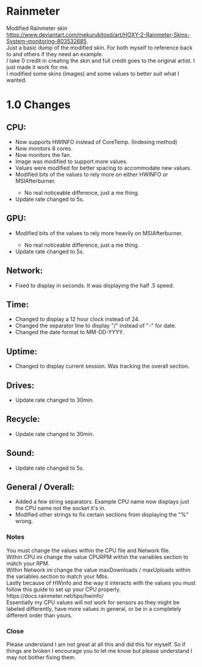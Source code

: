 # Rainmeter
Modified Rainmeter skin https://www.deviantart.com/mekurukitoxd/art/HOXY-2-Rainmeter-Skins-System-monitoring-803532685. <br>
Just a basic dump of the modified skin. For both myself to reference back to and others if they need an example. <br>
I take 0 credit in creating the skin and full credit goes to the original artist. I just made it work for me. <br>
I modified some skins (images) and some values to better suit what I wanted.<br>
<h1>1.0 Changes</h1>
<h2>CPU:</h2>
<ul>
    <li>Now supports HWINFO instead of CoreTemp. (Indexing method)</li>
    <li>Now monitors 8 cores.</li>
    <li>Now monitors the fan.</li>
    <li>Image was modified to support more values.</li>
    <li>Values were modified for better spacing to accommodate new values.</li>
    <li>Modified bits of the values to rely more on either HWINFO or MSIAfterburner.</li>
    <ul><li>No real noticeable difference, just a me thing.</li></ul>
    <li>Update rate changed to 5s.</li>
</ul>
<h2>GPU:</h2>
<ul>
    <li>Modified bits of the values to rely more heavily on MSIAfterburner.</li>
    <ul><li>No real noticeable difference, just a me thing.</li></ul>
    <li>Update rate changed to 5s.</li>
</ul>
<h2>Network:</h2>
<ul>
    <li>Fixed to display in seconds. It was displaying the half .5 speed.</li>
</ul>
<h2>Time:</h2>
<ul>
    <li>Changed to display a 12 hour clock instead of 24.</li>
    <li>Changed the separator line to display "/" instead of "-" for date.</li>
    <li>Changed the date format to MM-DD-YYYY.</li>
</ul>
<h2>Uptime:</h2>
<ul>
    <li>Changed to display current session. Was tracking the overall section.</li>
</ul>
<h2>Drives:</h2>
<ul>
    <li>Update rate changed to 30min.</li>
</ul>
<h2>Recycle:</h2>
<ul>
    <li>Update rate changed to 30min.</li>
</ul>
<h2>Sound:</h2>
<ul>
    <li>Update rate changed to 5s.</li>
</ul>
<h2>General / Overall:</h2>
<ul>
    <li>Added a few string separators. Example CPU name now displays just the CPU name not the socket it's in.</li>
    <li>Modified other strings to fix certain sections from displaying the "%" wrong.</li>
</ul>

<h3>Notes</h3>
You must change the values within the CPU file and Network file.<br>
Within CPU ini change the value CPURPM within the variables section to match your RPM.<br>
Within Network ini change the value maxDownloads / maxUploads within the variables section to match your Mbs.<br>
Lastly because of HWinfo and the way it interacts with the values you must follow this guide to set up your CPU properly. https://docs.rainmeter.net/tips/hwinfo/ <br>
Essentially my CPU values will not work for sensors as they might be labeled differently, have more values in general, or be in a completely different order than yours. <br>

<h3>Close</h3>
Please understand I am not great at all this and did this for myself. So if things are broken I encourage you to let me know but please understand I may not bother fixing them. 



